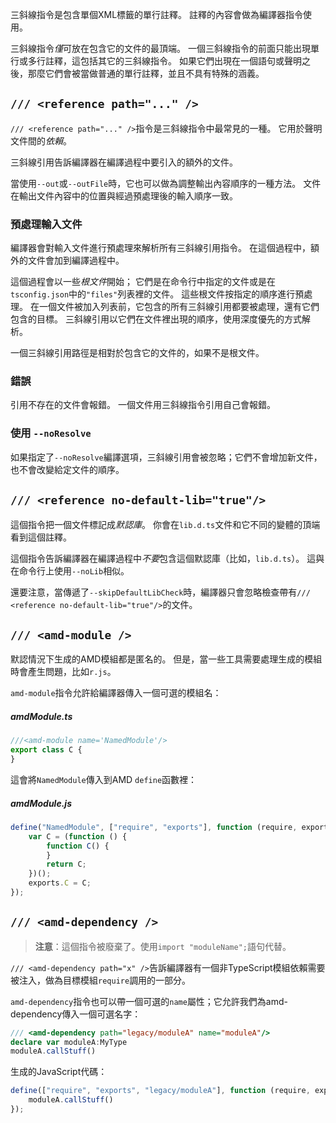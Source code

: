 三斜線指令是包含單個XML標籤的單行註釋。
註釋的內容會做為編譯器指令使用。

三斜線指令*僅*可放在包含它的文件的最頂端。
一個三斜線指令的前面只能出現單行或多行註釋，這包括其它的三斜線指令。
如果它們出現在一個語句或聲明之後，那麼它們會被當做普通的單行註釋，並且不具有特殊的涵義。

## `/// <reference path="..." />`

`/// <reference path="..." />`指令是三斜線指令中最常見的一種。
它用於聲明文件間的*依賴*。

三斜線引用告訴編譯器在編譯過程中要引入的額外的文件。

當使用`--out`或`--outFile`時，它也可以做為調整輸出內容順序的一種方法。
文件在輸出文件內容中的位置與經過預處理後的輸入順序一致。

### 預處理輸入文件

編譯器會對輸入文件進行預處理來解析所有三斜線引用指令。
在這個過程中，額外的文件會加到編譯過程中。

這個過程會以一些*根文件*開始；
它們是在命令行中指定的文件或是在`tsconfig.json`中的`"files"`列表裡的文件。
這些根文件按指定的順序進行預處理。
在一個文件被加入列表前，它包含的所有三斜線引用都要被處理，還有它們包含的目標。
三斜線引用以它們在文件裡出現的順序，使用深度優先的方式解析。

一個三斜線引用路徑是相對於包含它的文件的，如果不是根文件。

### 錯誤

引用不存在的文件會報錯。
一個文件用三斜線指令引用自己會報錯。

### 使用 `--noResolve`

如果指定了`--noResolve`編譯選項，三斜線引用會被忽略；它們不會增加新文件，也不會改變給定文件的順序。

## `/// <reference no-default-lib="true"/>`

這個指令把一個文件標記成*默認庫*。
你會在`lib.d.ts`文件和它不同的變體的頂端看到這個註釋。

這個指令告訴編譯器在編譯過程中*不要*包含這個默認庫（比如，`lib.d.ts`）。
這與在命令行上使用`--noLib`相似。

還要注意，當傳遞了`--skipDefaultLibCheck`時，編譯器只會忽略檢查帶有`/// <reference no-default-lib="true"/>`的文件。

## `/// <amd-module />`

默認情況下生成的AMD模組都是匿名的。
但是，當一些工具需要處理生成的模組時會產生問題，比如`r.js`。

`amd-module`指令允許給編譯器傳入一個可選的模組名：

##### amdModule.ts

```ts
///<amd-module name='NamedModule'/>
export class C {
}
```

這會將`NamedModule`傳入到AMD `define`函數裡：

##### amdModule.js

```js
define("NamedModule", ["require", "exports"], function (require, exports) {
    var C = (function () {
        function C() {
        }
        return C;
    })();
    exports.C = C;
});
```

## `/// <amd-dependency />`

> **注意**：這個指令被廢棄了。使用`import "moduleName";`語句代替。

`/// <amd-dependency path="x" />`告訴編譯器有一個非TypeScript模組依賴需要被注入，做為目標模組`require`調用的一部分。

`amd-dependency`指令也可以帶一個可選的`name`屬性；它允許我們為amd-dependency傳入一個可選名字：

```ts
/// <amd-dependency path="legacy/moduleA" name="moduleA"/>
declare var moduleA:MyType
moduleA.callStuff()
```

生成的JavaScript代碼：

```js
define(["require", "exports", "legacy/moduleA"], function (require, exports, moduleA) {
    moduleA.callStuff()
});
```
